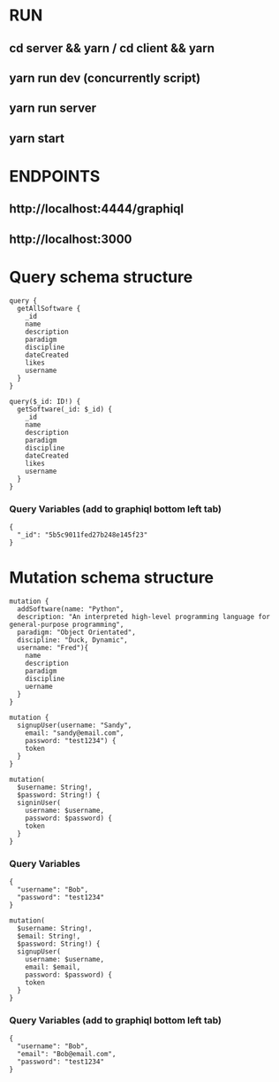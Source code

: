 # RUN
## cd server && yarn / cd client && yarn
## yarn run dev (concurrently script)
## yarn run server
## yarn start

# ENDPOINTS
## http://localhost:4444/graphiql
## http://localhost:3000

# Query schema structure
```
query {
  getAllSoftware {
    _id
    name
    description
    paradigm
    discipline
    dateCreated
    likes
    username
  }
}
```

```
query($_id: ID!) {
  getSoftware(_id: $_id) {
   	_id
    name
    description
    paradigm
    discipline
    dateCreated
    likes
    username
  }
}
```
### Query Variables (add to graphiql bottom left tab)
```
{
  "_id": "5b5c9011fed27b248e145f23" 
}
```

# Mutation schema structure
```
mutation {
  addSoftware(name: "Python",
  description: "An interpreted high-level programming language for general-purpose programming",
  paradigm: "Object Orientated",
  discipline: "Duck, Dynamic",
  username: "Fred"){
    name
    description
    paradigm
    discipline
    uername
  }
}
```

```
mutation {
  signupUser(username: "Sandy", 
    email: "sandy@email.com", 
    password: "test1234") {
    token
  }
}
```

```
mutation(
  $username: String!, 
  $password: String!) {
  signinUser(
    username: $username, 
    password: $password) {
    token
  }
}
```
### Query Variables
```
{
  "username": "Bob",
  "password": "test1234"
}
```

```
mutation(
  $username: String!, 
  $email: String!, 
  $password: String!) {
  signupUser(
    username: $username, 
    email: $email, 
    password: $password) {
    token
  }
}
```
### Query Variables (add to graphiql bottom left tab)
```
{
  "username": "Bob",
  "email": "Bob@email.com",
  "password": "test1234"
}
```
